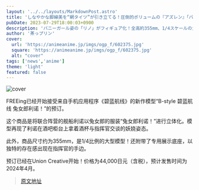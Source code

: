 ```yaml
---
layout: '../../layouts/MarkdownPost.astro'
title: 'しなやかな脚線美を“網タイツ”が引き立てる！圧倒的ボリュームの『アズレン』「バニーリノ」フィギュア予約開始'
pubDate: 2023-07-29T18:00:03+0900
description: 'バニーガール姿の「リノ」がフィギュア化！全高約355mm、1/4スケールの大ボリューム。'
author: '茶っプリン'
cover:
  url: 'https://animeanime.jp/imgs/ogp_f/602375.jpg'
  square: 'https://animeanime.jp/imgs/ogp_f/602375.jpg'
  alt: "cover"
tags: ['news','anime']
theme: 'light'
featured: false
---
```


![cover](https://animeanime.jp/imgs/ogp_f/602375.jpg)

FREEing已经开始接受来自手机应用程序《碧蓝航线》的新作模型“B-style 碧蓝航线 兔女郎利诺！”的预订。

这个商品是将联合阵营的舰船利诺以兔女郎的服装“兔女郎利诺！”进行立体化。模型再现了利诺在酒吧柜台上拿着酒杯与指挥官交谈的妖娆姿态。

此外，商品尺寸约为355mm，是1/4比例的大型模型！还附带了专用展示底座，以独特的存在感出现在指挥官的手边。

预订已经在Union Creative开始！价格为44,000日元（含税），预计发售时间为2024年4月。

>[原文地址](https://animeanime.jp/article/2023/07/29/78925.html)  
